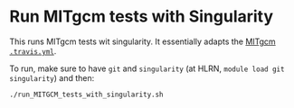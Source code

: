 # Run MITgcm tests with Singularity

This runs MITgcm tests wit singularity.  It essentially adapts
the [MITgcm `.travis.yml`](https://github.com/MITgcm/MITgcm/blob/02b4c39948fb9bf41c412869d9deefefe661ba24/.travis.yml).

To run, make sure to have `git` and `singularity` (at HLRN, `module load git singularity`) and then:
```shell
./run_MITGCM_tests_with_singularity.sh
```
